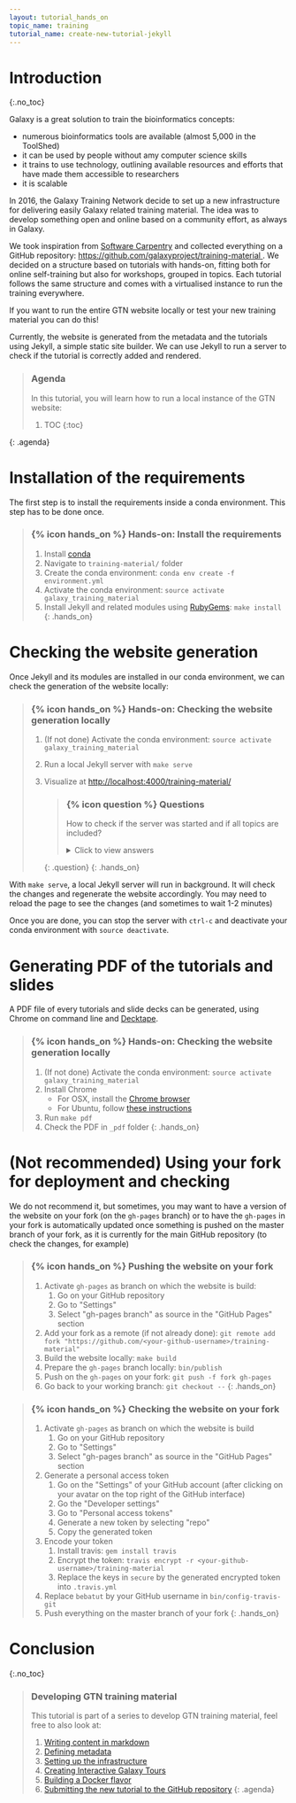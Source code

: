 ```yaml
---
layout: tutorial_hands_on
topic_name: training
tutorial_name: create-new-tutorial-jekyll
---
```


# Introduction
{:.no_toc}

Galaxy is a great solution to train the bioinformatics concepts:

- numerous bioinformatics tools are available (almost 5,000 in the ToolShed)
- it can be used by people without amy computer science skills
- it trains to use technology, outlining available resources and efforts that have made them accessible to researchers
- it is scalable

In 2016, the Galaxy Training Network decide to set up a new infrastructure for delivering easily Galaxy related training material. The idea was to develop something open and online based on a community effort, as always in Galaxy.

We took inspiration from [Software Carpentry](https://software-carpentry.org) and collected everything on a GitHub repository: [https://github.com/galaxyproject/training-material ](https://github.com/galaxyproject/training-material).
We decided on a structure based on tutorials with hands-on, fitting both for online self-training but also for workshops, grouped in topics. Each tutorial follows the same structure and comes with a virtualised instance to run the training everywhere.

If you want to run the entire GTN website locally or test your new training material you can do this!

Currently, the website is generated from the metadata and the tutorials using Jekyll, a simple static site builder.
We can use Jekyll to run a server to check if the tutorial is correctly added and rendered.


> ### Agenda
>
> In this tutorial, you will learn how to run a local instance of the GTN website:
>
> 1. TOC
> {:toc}
>
{: .agenda}

# Installation of the requirements

The first step is to install the requirements inside a conda environment. This step has to be done once.

> ### {% icon hands_on %} Hands-on: Install the requirements
>
> 1. Install [conda](https://conda.io/miniconda.html)
> 2. Navigate to `training-material/` folder
> 3. Create the conda environment: `conda env create -f environment.yml`
> 4. Activate the conda environment: `source activate galaxy_training_material`
> 5. Install Jekyll and related modules using [RubyGems](https://rubygems.org/pages/download): `make install`
{: .hands_on}

# Checking the website generation

Once Jekyll and its modules are installed in our conda environment, we can check the generation of the website locally:

> ### {% icon hands_on %} Hands-on: Checking the website generation locally
>
> 1. (If not done) Activate the conda environment: `source activate galaxy_training_material`
> 1. Run a local Jekyll server with `make serve`
> 2. Visualize at [http://localhost:4000/training-material/ ](http://localhost:4000/training-material/)
>
>    > ### {% icon question %} Questions
>    >
>    > How to check if the server was started and if all topics are included?
>    >
>    >    <details>
>    >    <summary>Click to view answers</summary>
>    >    Please check [http://localhost:4000/training-material/topics/ ](http://localhost:4000/training-material/topics/) to get a list of topics.
>    >    </details>
>    {: .question}
{: .hands_on}

With `make serve`, a local Jekyll server will run in background. It will check the changes and regenerate the website accordingly. You may need to reload the page to see the changes (and sometimes to wait 1-2 minutes)

Once you are done, you can stop the server with `ctrl-c` and deactivate your conda environment with `source deactivate`.


# Generating PDF of the tutorials and slides

A PDF file of every tutorials and slide decks can be generated, using Chrome on command line and [Decktape](https://github.com/astefanutti/decktape).

> ### {% icon hands_on %} Hands-on: Checking the website generation locally
>
> 1. (If not done) Activate the conda environment: `source activate galaxy_training_material`
> 1. Install Chrome
>    - For OSX, install the [Chrome browser](https://www.google.com/chrome/browser/desktop/index.html)
>    - For Ubuntu, follow [these instructions](https://askubuntu.com/questions/510056/how-to-install-google-chrome#510186)
> 2. Run `make pdf`
> 3. Check the PDF in `_pdf` folder
{: .hands_on}


# (Not recommended) Using your fork for deployment and checking

We do not recommend it, but sometimes, you may want to have a version of the website on your fork (on the `gh-pages` branch) or to have the `gh-pages` in your fork is automatically updated once something is pushed on the master branch of your fork, as it is currently for the main GitHub repository (to check the changes, for example)

> ### {% icon hands_on %} Pushing the website on your fork
>
> 1. Activate `gh-pages` as branch on which the website is build:
>    1. Go on your GitHub repository
>    2. Go to "Settings"
>    3. Select "gh-pages branch" as source in the "GitHub Pages" section
> 2. Add your fork as a remote (if not already done): `git remote add fork "https://github.com/<your-github-username>/training-material"`
> 3. Build the website locally: `make build`
> 4. Prepare the `gh-pages` branch locally: `bin/publish`
> 5. Push on the `gh-pages` on your fork: `git push -f fork gh-pages`
> 6. Go back to your working branch: `git checkout --`
{: .hands_on}

> ### {% icon hands_on %} Checking the website on your fork
>
> 1. Activate `gh-pages` as branch on which the website is build
>    1. Go on your GitHub repository
>    2. Go to "Settings"
>    3. Select "gh-pages branch" as source in the "GitHub Pages" section
> 2. Generate a personal access token
>    1. Go on the "Settings" of your GitHub account (after clicking on your avatar on the top right of the GitHub interface)
>    2. Go the "Developer settings"
>    3. Go to "Personal access tokens"
>    4. Generate a new token by selecting "repo"
>    5. Copy the generated token
> 3. Encode your token
>    1. Install travis: `gem install travis`
>    2. Encrypt the token: `travis encrypt -r <your-github-username>/training-material`
>    3. Replace the keys in `secure` by the generated encrypted token into `.travis.yml`
> 4. Replace `bebatut` by your GitHub username in `bin/config-travis-git`
> 5. Push everything on the master branch of your fork
{: .hands_on}

# Conclusion
{:.no_toc}

> ### Developing GTN training material
>
> This tutorial is part of a series to develop GTN training material, feel free to also look at:
>
> 1. [Writing content in markdown](../create-new-tutorial-content/tutorial.html)
> 1. [Defining metadata](../create-new-tutorial-metadata/tutorial.html)
> 1. [Setting up the infrastructure](../create-new-tutorial-jekyll/tutorial.html)
> 1. [Creating Interactive Galaxy Tours](../create-new-tutorial-tours/tutorial.html)
> 1. [Building a Docker flavor](../create-new-tutorial-docker/tutorial.html)
> 1. [Submitting the new tutorial to the GitHub repository](../../../dev/tutorials/github-contribution/slides.html)
{: .agenda}
